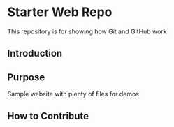 # Starter Web Repo

This repository is for showing how Git and GitHub work
## Introduction
## Purpose

Sample website with plenty of files for demos
## How to Contribute
